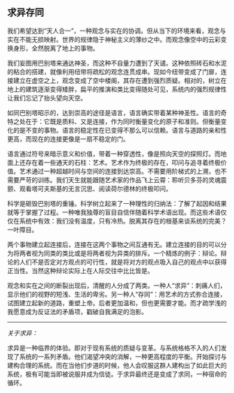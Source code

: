 ## 求异存同

我们希望达到“天人合一”，一种观念与实在的协调。但从当下的环境来看，观念与实在不能无损映射。世界的规律隐于神秘主义的薄纱之中。而观念像空中的云彩变换身形，全然脱离了地上的事物。

<!-- more -->

我们妄图用巴别塔来通达神圣，而这种不自量力遭到了天谴。这种依照砖石和水泥的粘合的搭建，就像利用纽带将疏松的观念连贯成串。现如今纽带变成了门扉，连接建立在虚空之上，观念变成了空中楼阁，其存在遭到强烈质疑。相对的，树立在地上的建筑逐渐变得矮胖，扁平的推演和类比变得随处可见，系统内的强烈规律性让我们忘记了抬头望向天空。

如同巴别塔昭示的，达到崇高的途径是语言，语言确实带着某种神圣性。语言的奇特之处在于：它既是质料、又是连接，作为同时衡量变化的原子和准则。但衡量变化的是不变的事物。语言的稳定性在已变得不那么可以信赖。语言与道路的亲和性更高，而现在的连接更像是一扇不稳定的门。

语言通过符号来暗示意义和价值，带着一种穿透性，像是照向天空的探照灯。而地面上还存在着一些通天的石柱：艺术。艺术作为终极的存在，叩问与追寻着终极价值。艺术通过一种超越时间与空间的连接到达崇高。不需要用阶梯式的上溯，也不需要严苛的训练。我们天生就能跟随艺术家的作品飞上云霄：聆听贝多芬的灵魂震颤、观看塔可夫斯基的无言沉思、阅读荷尔德林的终极叩问。

科学是砸毁巴别塔的重锤。科学树立起来了一种理性的归纳法：了解了起因和结果就等于掌握了过程。一种唯我独尊的盲目自信伴随着科学术语出现。而这些术语仅仅在系统中有效：我们没有温度，只有冷热。脱离其存在的根基来谈系统的完美？一叶障目。

两个事物建立起连接后，连接在这两个事物之间互通有无。建立连接的目的可以分为将两者视为同类的类比或是将两者视为异类的排斥。一个精炼的例子：辩论。辩论的人们不是否定对方观点的可行性，就是将对方的观点吸入自己的观点中以获得正当性。当然这种辩论实际上在人际交往中比比皆是。

观念和实在之间的断裂出现后，清醒的人分成了两类。一种人“求异”：刺痛人们，显示他们的视野的短浅、生活的卑劣。另一种人“存同”：用艺术的方式弥合连接，试图建立起新的道路，重塑上帝。后者更加温和，但也更需要才能。而才疏学浅的我愿意成为反证法的矛盾项，戳破自我满足的泡影。

---

*关于求异：*

求异是一种临界的体验。即对于现有系统的质疑与变革。与系统格格不入的人们发现了系统的一系列矛盾。他们渴望冲突的消解，一种更高程度的平衡。开始探讨与建构合理的系统。而在当他们步道的时候，他人会叹服这群人建构出了如此巨大的系统，极有可能当即被说服并成为信徒。于求异最终还是变成了求同，一种宿命的循环。